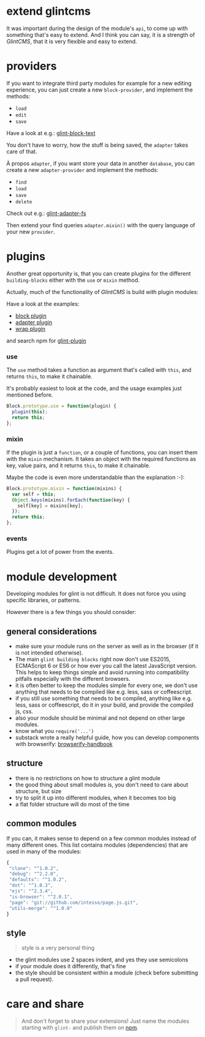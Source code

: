 # extend glintcms

It was important during the design of the module's `api`, to come up with something that's easy to extend.
And I think you can say, it is a strength of *GlintCMS*, that it is very flexible and easy to extend.

# providers

If you want to integrate third party modules for example for a new editing experience, you can just create a new `block-provider`, and implement the methods:

- `load`
- `edit`
- `save`

Have a look at e.g.: [glint-block-text](https://www.npmjs.com/package/glint-block-text)

You don't have to worry, how the stuff is being saved, the `adapter` takes care of that.


À propos `adapter`, if you want store your data in another `database`, you can create a new `adapter-provider` and implement the methods:

- `find`
- `load`
- `save`
- `delete`

Check out e.g.: [glint-adapter-fs](https://www.npmjs.com/package/glint-adapter-fs)

Then extend your find queries `adapter.mixin()` with the query language of your new `provider`.


# plugins

Another great opportunity is, that you can create plugins for the different `building-blocks` either with the `use` or `mixin` method.

Actually, much of the functionality of *GlintCMS* is build with plugin modules:

Have a look at the examples:

- [block plugin](https://www.npmjs.com/package/glint-plugin-block-style-editable)
- [adapter plugin](https://www.npmjs.com/package/glint-plugin-adapter-dates)
- [wrap plugin](https://www.npmjs.com/package/glint-plugin-wrap-i18n)


and search npm for [glint-plugin](https://www.npmjs.com/search?q=glint-plugin)


### use

The `use` method takes a function as argument that's called with `this`, and returns `this`, to make it chainable.

It's probably easiest to look at the code, and the usage examples just mentioned before.

```javascript
Block.prototype.use = function(plugin) {
  plugin(this);
  return this;
};
```

### mixin

If the plugin is just a `function`, or a couple of functions, you can insert them with the `mixin` mechanism.
It takes an object with the required functions as key, value pairs, and it returns `this`, to make it chainable.

Maybe the code is even more understandable than the explanation :-):

```javascript
Block.prototype.mixin = function(mixins) {
  var self = this;
  Object.keys(mixins).forEach(function(key) {
    self[key] = mixins[key];
  });
  return this;
};
```

### events

Plugins get a lot of power from the events.


# module development

Developing modules for glint is not difficult. It does not force you using specific libraries, or patterns.

However there is a few things you should consider:


## general considerations
- make sure your module runs on the server as well as in the browser (if it is not intended otherwise).
- The main `glint building blocks` right now don't use ES2015, ECMAScript 6 or ES6 or how ever you call the latest JavaScript version.
  This helps to keep things simple and avoid running into compatibility pitfalls especially with the different browsers.
- it is often better to keep the modules simple for every one, we don't use anything that needs to be compiled like e.g. less, sass or coffeescript.
- if you still use something that needs to be compiled, anything like e.g. less, sass or coffeescript, do it in your build, and provide the compiled js, css.
- also your module should be minimal and not depend on other large modules.
- know what you `require('...')`
- substack wrote a really helpful guide, how you can develop components with browserify: [browserify-handbook](https://github.com/substack/browserify-handbook#reusable-components)

## structure
- there is no restrictions on how to structure a glint module
- the good thing about small modules is, you don't need to care about structure, but size
- try to split it up into different modules, when it becomes too big
- a flat folder structure will do most of the time

## common modules
If you can, it makes sense to depend on a few common modules instead of many different ones.
This list contains modules (dependencies) that are used in many of the modules:

```javascript
{
 "clone": "^1.0.2",
 "debug": "^2.2.0",
 "defaults": "^1.0.2",
 "dot": "^1.0.3",
 "ejs": "^2.3.4",
 "is-browser": "^2.0.1",
 "page": "git://github.com/intesso/page.js.git",
 "utils-merge": "^1.0.0"
}
```

## style
> style is a very personal thing
- the glint modules use 2 spaces indent, and yes they use semicolons
- if your module does it differently, that's fine
- the style should be consistent within a module (check before submitting a pull request).

# care and share
> And don't forget to share your extensions!
> Just name the modules starting with `glint-` and publish them on [npm](https://www.npmjs.com).

